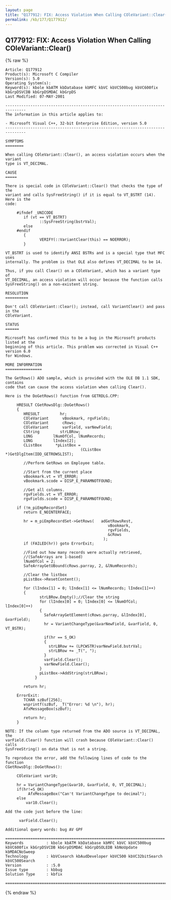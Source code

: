 ```yaml
---
layout: page
title: "Q177912: FIX: Access Violation When Calling COleVariant::Clear()"
permalink: /kb/177/Q177912/
---
```


## Q177912: FIX: Access Violation When Calling COleVariant::Clear()

{% raw %}

	Article: Q177912
	Product(s): Microsoft C Compiler
	Version(s): 5.0
	Operating System(s): 
	Keyword(s): kbole kbATM kbDatabase kbMFC kbVC kbVC500bug kbVC600fix kbGrpDSVCDB kbGrpDSMDAC kbGrpDS
	Last Modified: 07-MAY-2001
	
	-------------------------------------------------------------------------------
	The information in this article applies to:
	
	- Microsoft Visual C++, 32-bit Enterprise Edition, version 5.0 
	-------------------------------------------------------------------------------
	
	SYMPTOMS
	========
	
	When calling COleVariant::Clear(), an access violation occurs when the variant
	type is VT_DECIMAL.
	
	CAUSE
	=====
	
	There is special code in COleVariant::Clear() that checks the type of the
	variant and calls SysFreeString() if it is equal to VT_BSTRT (14). Here is the
	code:
	
	     #ifndef _UNICODE
	        if (vt == VT_BSTRT)
	               ::SysFreeString(bstrVal);
	        else
	     #endif
	        {
	               VERIFY(::VariantClear(this) == NOERROR);
	        }
	
	VT_BSTRT is used to identify ANSI BSTRs and is a special type that MFC uses
	internally. The problem is that OLE also defines VT_DECIMAL to be 14.
	
	Thus, if you call Clear() on a COleVariant, which has a variant type of
	VT_DECIMAL, an access violation will occur because the function calls
	SysFreeString() on a non-existent string.
	
	RESOLUTION
	==========
	
	Don't call COleVariant::Clear(); instead, call VariantClear() and pass in the
	COleVariant.
	
	STATUS
	======
	
	Microsoft has confirmed this to be a bug in the Microsoft products listed at the
	beginning of this article. This problem was corrected in Visual C++ version 6.0
	for Windows.
	
	MORE INFORMATION
	================
	
	The GetRows() ADO sample, which is provided with the OLE DB 1.1 SDK, contains
	code that can cause the access violation when calling Clear().
	
	Here is the DoGetRows() function from GETRDLG.CPP:
	
	     HRESULT CGetRowsDlg::DoGetRows()
	     {
	        HRESULT         hr;
	        COleVariant      vBookmark, rgvFields;
	        COleVariant      cRows;
	        COleVariant      varField, varNewField;
	        CString         strLBRow;
	        LONG         lNumOfCol, lNumRecords;
	        LONG         lIndex[2];
	        CListBox      *pListBox =
	                                 (CListBox *)GetDlgItem(IDD_GETROWSLIST);
	
	        //Perform GetRows on Employee table.
	
	        //Start from the current place
	        vBookmark.vt = VT_ERROR;
	        vBookmark.scode = DISP_E_PARAMNOTFOUND;
	
	        //Get all columns.
	        rgvFields.vt = VT_ERROR;
	        rgvFields.scode = DISP_E_PARAMNOTFOUND;
	
	     if (!m_piEmpRecordSet)
	        return E_NOINTERFACE;
	
	        hr = m_piEmpRecordSet->GetRows(   adGetRowsRest,
	                                             vBookmark,
	                                             rgvFields,
	                                             &cRows
	                                           );
	        if (FAILED(hr)) goto ErrorExit;
	
	        //Find out how many records were actually retrieved,
	        //(SafeArrays are 1-based)
	        lNumOfCol = 2;
	        SafeArrayGetUBound(cRows.parray, 2, &lNumRecords);
	
	        //Clear the listbox
	        pListBox->ResetContent();
	
	        for (lIndex[1] = 0; lIndex[1] <= lNumRecords; lIndex[1]++)
	        {
	               strLBRow.Empty();//Clear the string
	               for (lIndex[0] = 0; lIndex[0] <= lNumOfCol; lIndex[0]++)
	               {
	                 SafeArrayGetElement(cRows.parray, &lIndex[0], &varField);
	                 hr = VariantChangeType(&varNewField, &varField, 0, VT_BSTR);
	
	                 if(hr == S_OK)
	                 {
	                   strLBRow += (LPCWSTR)varNewField.bstrVal;
	                   strLBRow += _T(", ");
	                 }
	                 varField.Clear();
	                 varNewField.Clear();
	               }
	               pListBox->AddString(strLBRow);
	             }
	
	        return hr;
	
	     ErrorExit:
	        TCHAR szBuf[256];
	        wsprintf(szBuf, _T("Error: %d \n"), hr);
	        AfxMessageBox(szBuf);
	
	        return hr;
	     }
	
	NOTE: If the column type returned from the ADO source is VT_DECIMAL, the
	varField.Clear() function will crash because COleVariant::Clear() calls
	SysFreeString() on data that is not a string.
	
	To reproduce the error, add the following lines of code to the function
	CGetRowsDlg::DoGetRows():
	
	     COleVariant var10;
	
	     hr = VariantChangeType(&var10, &varField, 0, VT_DECIMAL);
	     if(hr!=S_OK)
	          AfxMessageBox("Can't VariantChangeType to decimal");
	     else
	         var10.Clear();
	
	Add the code just before the line:
	
	      varField.Clear();
	
	Additional query words: bug AV GPF
	
	======================================================================
	Keywords          : kbole kbATM kbDatabase kbMFC kbVC kbVC500bug kbVC600fix kbGrpDSVCDB kbGrpDSMDAC kbGrpDSOLEDB kbNoUpdate kbMDACNoSweep 
	Technology        : kbVCsearch kbAudDeveloper kbVC500 kbVC32bitSearch kbVC500Search
	Version           : :5.0
	Issue type        : kbbug
	Solution Type     : kbfix
	
	=============================================================================
	

{% endraw %}
